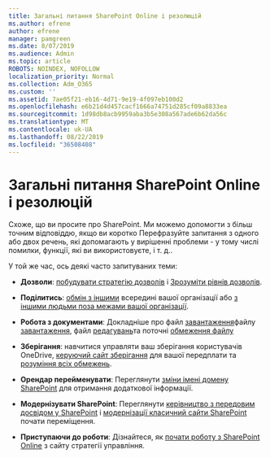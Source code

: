 ```yaml
---
title: Загальні питання SharePoint Online і резолюцій
ms.author: efrene
author: efrene
manager: pamgreen
ms.date: 8/07/2019
ms.audience: Admin
ms.topic: article
ROBOTS: NOINDEX, NOFOLLOW
localization_priority: Normal
ms.collection: Adm_O365
ms.custom: ''
ms.assetid: 7ae05f21-eb16-4d71-9e19-4f097eb100d2
ms.openlocfilehash: e6b21d4d457cacf1666a74751d285cf09a8833ea
ms.sourcegitcommit: 1d98db8acb9959aba3b5e308a567ade6b62da56c
ms.translationtype: MT
ms.contentlocale: uk-UA
ms.lasthandoff: 08/22/2019
ms.locfileid: "36508408"
---
```

# <a name="sharepoint-online-common-issues-and-resolutions"></a>Загальні питання SharePoint Online і резолюцій

Схоже, що ви просите про SharePoint. Ми можемо допомогти з більш точним відповіддю, якщо ви коротко Перефразуйте запитання з одного або двох речень, які допомагають у вирішенні проблеми - у тому числі помилки, функції, які ви використовуєте, і т. д.. 

У той же час, ось деякі часто запитуваних теми:





- **Дозволи**: [побудувати стратегію дозволів](https://docs.microsoft.com/sharepoint/default-sharepoint-groups) і [Зрозуміти рівнів дозволів](https://docs.microsoft.com/sharepoint/understanding-permission-levels).

- **Поділитись**: [обмін з іншими](https://docs.microsoft.com/sharepoint/default-sharepoint-groups) всередині вашої організації або [з іншими людьми поза межами вашої організації](https://docs.microsoft.com/sharepoint/external-sharing-overview).

- **Робота з документами**: Докладніше про файл [завантаження](https://support.office.com/article/Upload-a-folder-or-files-to-a-document-library-eb18fcba-c953-4d45-8d90-8da66edeacdb)файлу [завантаження](https://support.office.com/article/Download-files-and-folders-from-OneDrive-or-SharePoint-5c7397b7-19c7-4893-84fe-d02e8fa5df05), файл [редагувань](https://support.office.com/article/Edit-a-document-in-a-document-library-02d8497f-1c13-4114-949a-b8466f639b07)та поточні [обмеження файлу](https://support.office.com/article/invalid-file-names-and-file-types-in-onedrive-onedrive-for-business-and-sharepoint-64883a5d-228e-48f5-b3d2-eb39e07630fa?ui=en-US&amp;rs=en-US&amp;ad=US)

- **Зберігання**: навчитися управляти ваш зберігання користувачів OneDrive</a>, [керуючий сайт зберігання](https://docs.microsoft.com/sharepoint/manage-site-collection-storage-limits) для вашої передплати та [розуміння всіх обмежень](https://docs.microsoft.com/office365/servicedescriptions/sharepoint-online-service-description/sharepoint-online-limits).

- **Орендар перейменувати**: Переглянути [зміни імені домену SharePoint](https://docs.microsoft.com/sharepoint/change-your-sharepoint-domain-name) для отримання додаткової інформації.

- **Модернізувати SharePoint**: Переглянути [керівництво з передовим досвідом у SharePoint](https://docs.microsoft.com/sharepoint/guide-to-sharepoint-modern-experience) і [модернізації класичний сайти SharePoint](https://docs.microsoft.com/sharepoint/dev/transform/modernize-classic-sites) почати переміщення.

- **Приступаючи до роботи**: Дізнайтеся, як [почати роботу з SharePoint Online](https://docs.microsoft.com/sharepoint/introduction) з сайту стратегії управління.